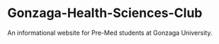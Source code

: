 # Gonzaga-Health-Sciences-Club
An informational website for Pre-Med students at Gonzaga University.
